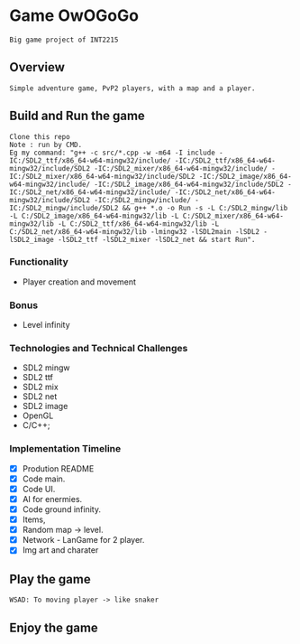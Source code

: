 # Game OwOGoGo

    Big game project of INT2215

## Overview

    Simple adventure game, PvP2 players, with a map and a player.

## Build and Run the game

    Clone this repo
    Note : run by CMD.
    Eg my command: "g++ -c src/*.cpp -w -m64 -I include -IC:/SDL2_ttf/x86_64-w64-mingw32/include/ -IC:/SDL2_ttf/x86_64-w64-mingw32/include/SDL2 -IC:/SDL2_mixer/x86_64-w64-mingw32/include/ -IC:/SDL2_mixer/x86_64-w64-mingw32/include/SDL2 -IC:/SDL2_image/x86_64-w64-mingw32/include/ -IC:/SDL2_image/x86_64-w64-mingw32/include/SDL2 -IC:/SDL2_net/x86_64-w64-mingw32/include/ -IC:/SDL2_net/x86_64-w64-mingw32/include/SDL2 -IC:/SDL2_mingw/include/ -IC:/SDL2_mingw/include/SDL2 && g++ *.o -o Run -s -L C:/SDL2_mingw/lib -L C:/SDL2_image/x86_64-w64-mingw32/lib -L C:/SDL2_mixer/x86_64-w64-mingw32/lib -L C:/SDL2_ttf/x86_64-w64-mingw32/lib -L C:/SDL2_net/x86_64-w64-mingw32/lib -lmingw32 -lSDL2main -lSDL2 -lSDL2_image -lSDL2_ttf -lSDL2_mixer -lSDL2_net && start Run".

### Functionality

- Player creation and movement

### Bonus

- Level infinity

### Technologies and Technical Challenges

- SDL2 mingw
- SDL2 ttf
- SDL2 mix
- SDL2 net
- SDL2 image
- OpenGL
- C/C++;

### Implementation Timeline

- [x] Prodution README
- [x] Code main.
- [x] Code UI.
- [x] AI for enermies.
- [x] Code ground infinity.
- [x] Items,
- [x] Random map -> level.
- [x] Network - LanGame for 2 player.
- [x] Img art and charater

## Play the game

    WSAD: To moving player -> like snaker

## Enjoy the game
